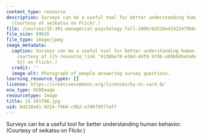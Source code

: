 ```yaml
---
content_type: resource
description: Surveys can be a useful tool for better understanding human behavior.
  (Courtesy of seikatsu on Flickr.)
file: /courses/15-301-managerial-psychology-fall-2006/6d216e41922479b6c9b2e7d6f9577aff_15-301f06.jpg
file_size: 69626
file_type: image/jpeg
image_metadata:
  caption: Surveys can be a useful tool for better understanding human behavior. (Image
    courtesy of {{% resource_link "4138be78-e36d-44f8-97db-a99b9d5e5abe" "seikatsu"
    %}} on Flickr.)
  credit: ''
  image-alt: Photograph of people answering survey questions.
learning_resource_types: []
license: https://creativecommons.org/licenses/by-nc-sa/4.0/
ocw_type: OCWImage
resourcetype: Image
title: 15-301f06.jpg
uid: 6d216e41-9224-79b6-c9b2-e7d6f9577aff
---
```

Surveys can be a useful tool for better understanding human behavior. (Courtesy of seikatsu on Flickr.)